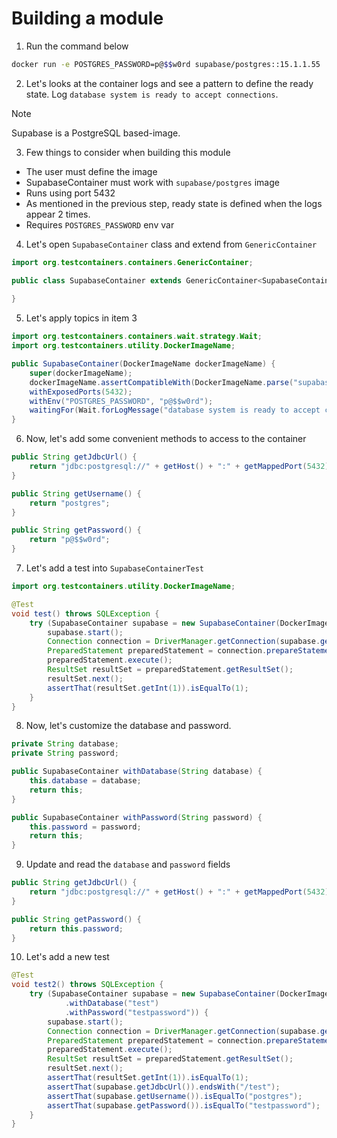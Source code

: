 # Building a module

1. Run the command below 

```bash
docker run -e POSTGRES_PASSWORD=p@$$w0rd supabase/postgres::15.1.1.55
```

2. Let's looks at the container logs and see a pattern to define the ready state. Log `database system is ready to accept connections`.

> [!NOTE]  
> Supabase is a PostgreSQL based-image.

3. Few things to consider when building this module

* The user must define the image
* SupabaseContainer must work with `supabase/postgres` image
* Runs using port 5432
* As mentioned in the previous step, ready state is defined when the logs appear 2 times.
* Requires `POSTGRES_PASSWORD` env var

4. Let's open `SupabaseContainer` class and extend from `GenericContainer`

```java
import org.testcontainers.containers.GenericContainer;

public class SupabaseContainer extends GenericContainer<SupabaseContainer> {
    
}
```

5. Let's apply topics in item 3

```java
import org.testcontainers.containers.wait.strategy.Wait;
import org.testcontainers.utility.DockerImageName;

public SupabaseContainer(DockerImageName dockerImageName) {
    super(dockerImageName);
    dockerImageName.assertCompatibleWith(DockerImageName.parse("supabase/postgres"));
    withExposedPorts(5432);
    withEnv("POSTGRES_PASSWORD", "p@$$w0rd");
    waitingFor(Wait.forLogMessage("database system is ready to accept connections", 2));
}
```

6. Now, let's add some convenient methods to access to the container

```java
public String getJdbcUrl() {
    return "jdbc:postgresql://" + getHost() + ":" + getMappedPort(5432) + "/postgres";
}

public String getUsername() {
    return "postgres";
}

public String getPassword() {
    return "p@$$w0rd";
}
```

7. Let's add a test into `SupabaseContainerTest`

```java
import org.testcontainers.utility.DockerImageName;

@Test
void test() throws SQLException {
    try (SupabaseContainer supabase = new SupabaseContainer(DockerImageName.parse("supabase/postgres:15.1.1.55"))) {
        supabase.start();
        Connection connection = DriverManager.getConnection(supabase.getJdbcUrl(), supabase.getUsername(), supabase.getPassword());
        PreparedStatement preparedStatement = connection.prepareStatement("SELECT 1");
        preparedStatement.execute();
        ResultSet resultSet = preparedStatement.getResultSet();
        resultSet.next();
        assertThat(resultSet.getInt(1)).isEqualTo(1);
    }
}
```

8. Now, let's customize the database and password.

```java
private String database;
private String password;

public SupabaseContainer withDatabase(String database) {
    this.database = database;
    return this;
}

public SupabaseContainer withPassword(String password) {
    this.password = password;
    return this;
}
```

9. Update and read the `database` and `password` fields

```java
public String getJdbcUrl() {
    return "jdbc:postgresql://" + getHost() + ":" + getMappedPort(5432) + "/" + this.database;
}

public String getPassword() {
    return this.password;
}
```

10. Let's add a new test

```java
@Test
void test2() throws SQLException {
    try (SupabaseContainer supabase = new SupabaseContainer(DockerImageName.parse("supabase/postgres:15.1.1.55"))
            .withDatabase("test")
            .withPassword("testpassword")) {
        supabase.start();
        Connection connection = DriverManager.getConnection(supabase.getJdbcUrl(), supabase.getUsername(), supabase.getPassword());
        PreparedStatement preparedStatement = connection.prepareStatement("SELECT 1");
        preparedStatement.execute();
        ResultSet resultSet = preparedStatement.getResultSet();
        resultSet.next();
        assertThat(resultSet.getInt(1)).isEqualTo(1);
        assertThat(supabase.getJdbcUrl()).endsWith("/test");
        assertThat(supabase.getUsername()).isEqualTo("postgres");
        assertThat(supabase.getPassword()).isEqualTo("testpassword");
    }
}
```